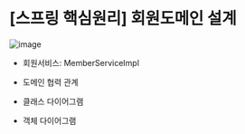 # [스프링 핵심원리] 회원도메인 설계

![image](https://user-images.githubusercontent.com/37948906/141041591-0799cf52-4120-4b5e-91d9-e0a9de73f1f5.png)

- 회원서비스: MemberServiceImpl

- 도메인 협력 관계
- 클래스 다이어그램
- 객체 다이어그램